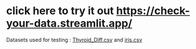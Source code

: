 # click here to try it out https://check-your-data.streamlit.app/
Datasets used for testing : [Thyroid_Diff.csv](https://github.com/difrag/tl/files/15456731/Thyroid_Diff.csv)
and [iris.csv](https://github.com/difrag/tl/files/15456730/iris.csv)
